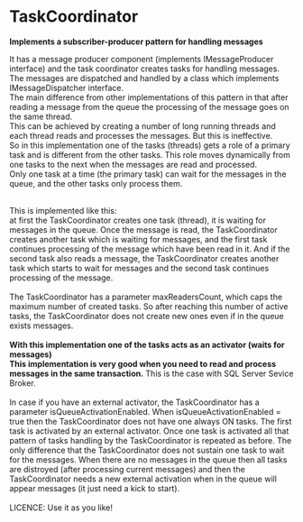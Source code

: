 # TaskCoordinator
<b>Implements a subscriber-producer pattern for handling messages</b>

It has a message producer component (implements IMessageProducer interface) and the task coordinator creates tasks for handling messages. 
The messages are dispatched and handled by a class which implements IMessageDispatcher interface.<br/>
The main difference from other implementations of this pattern in that after reading a message from the queue the processing of the message goes
on the same thread.<br/>
This can be achieved by creating a number of long running threads and each thread reads and processes the messages. But this is
ineffective.<br/>
So in this implementation one of the tasks (threads) gets a role of a primary task and is different from the other tasks.
This role moves dynamically from one tasks to the next when the messages are read and processed.<br/>
Only one task at a time (the primary task) can wait for the messages in the queue, and the other tasks only process them.<br/><br/>

This is implemented like this:<br/>
at first the TaskCoordinator creates one task (thread), it is waiting for messages in the queue. 
Once the message is read, the TaskCoordinator creates another task which is waiting for messages, and the first task continues
processing of the message which have been read in it. And if the second task also reads a message, 
the TaskCoordinator creates another task which starts to wait for messages and the second task continues processing of the message.<br/><br/>
The TaskCoordinator has a parameter maxReadersCount, which caps the maximum number of created tasks. So after reaching this number of active tasks,
the TaskCoordinator does not create new ones even if in the queue exists messages.<br/>
<br/>
<b>With this implementation one of the tasks acts as an activator (waits for messages)</b><br/>
<b>This implementation is very good when you need to read and process messages in the same transaction.</b> 
This is the case with SQL Server Sevice Broker.
<br/><br/>
In case if you have an external activator, the TaskCoordinator has a parameter isQueueActivationEnabled. When isQueueActivationEnabled = true then
the TaskCoordinator does not have one always ON tasks. The first task is activated by an external activator. 
Once one task is activated all that pattern of tasks handling by the TaskCoordinator is repeated as before.
The only difference that the TaskCoordinator does not sustain one task to wait for the messages.
When there are no messages in the queue then all tasks are distroyed (after processing current messages) and then the TaskCoordinator needs a new external activation when in the queue will appear messages (it just need a kick to start).
<br/><br/>
LICENCE: Use it as you like!
